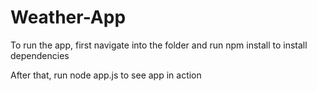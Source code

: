 # Weather-App
To run the app, first navigate into the folder and run npm install to install dependencies

After that, run node app.js to see app in action
